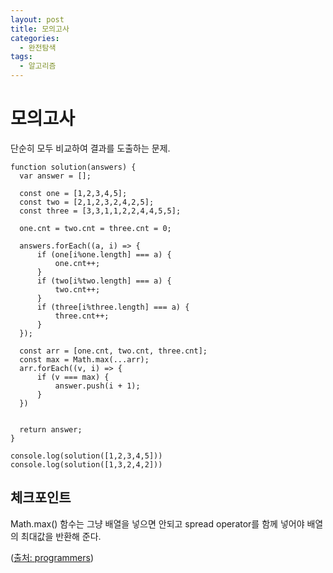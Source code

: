 ```yaml
---
layout: post
title: 모의고사
categories:
  - 완전탐색
tags: 
  - 알고리즘
---
```

# 모의고사
단순히 모두 비교하여 결과를 도출하는 문제.

```
function solution(answers) {
  var answer = [];
  
  const one = [1,2,3,4,5];
  const two = [2,1,2,3,2,4,2,5];
  const three = [3,3,1,1,2,2,4,4,5,5];
  
  one.cnt = two.cnt = three.cnt = 0;
  
  answers.forEach((a, i) => {
      if (one[i%one.length] === a) {
          one.cnt++; 
      }
      if (two[i%two.length] === a) {
          two.cnt++; 
      }
      if (three[i%three.length] === a) {
          three.cnt++;
      }
  });
  
  const arr = [one.cnt, two.cnt, three.cnt];
  const max = Math.max(...arr);
  arr.forEach((v, i) => {
      if (v === max) {
          answer.push(i + 1);
      }
  })
  
  
  return answer;
}

console.log(solution([1,2,3,4,5]))
console.log(solution([1,3,2,4,2]))
```
## 체크포인트
Math.max() 함수는 그냥 배열을 넣으면 안되고 spread operator를 함께 넣어야 배열의 최대값을 반환해 준다.


([출처: programmers](https://programmers.co.kr/learn/courses/30/lessons/42576))
